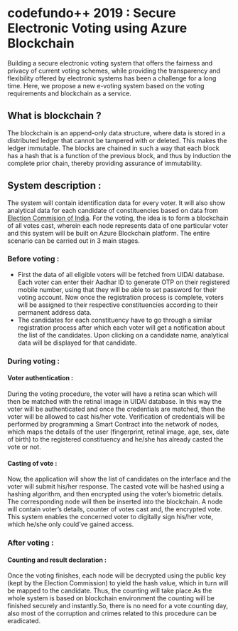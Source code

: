 # codefundo++ 2019 : Secure Electronic Voting using Azure Blockchain
Building a secure electronic voting system that offers the fairness and privacy of current voting schemes, while providing the transparency and flexibility offered by electronic systems has been a challenge for a long time. Here, we propose a new e-voting system based on the voting requirements and blockchain as a service.

## What is blockchain ?
The blockchain is an append-only data structure, where data is stored in a distributed ledger that cannot be tampered with or deleted. This makes the ledger immutable. The blocks are chained in such a way that each block has a hash that is a function of the previous block, and thus by induction the complete prior chain, thereby providing assurance of immutability.

## System description :
The system will contain identification data for every voter. It will also show analytical data for each candidate of constituencies based on data from [Election Commision of India](https://eci.gov.in/candidate-political-parties/link-to-candidate-affidavits). For the voting,  the idea is to form a blockchain of all votes cast, wherein each node represents data of one particular voter and this system will be built on Azure Blockchain platform. The entire scenario can be carried out in 3 main stages.

### Before voting :
- First the data of all eligible voters will be fetched from UIDAI database. Each voter can enter their Aadhar ID to generate OTP on their registered mobile number, using that they will be able to set password for their voting account. Now once the registration process is complete, voters will be assigned to their respective constituencies according to their permanent address data. 
- The candidates for each constituency have to go through a similar registration process after which each voter will get a notification about the list of the candidates. Upon clicking on a candidate name, analytical data will be displayed for that candidate. 

### During voting :
#### Voter authentication :
During the voting procedure, the voter will have a retina scan which will then be matched with the retinal image in UIDAI database. In this way the voter will be authenticated and once the credentials are matched, then the voter will be allowed to cast his/her vote. Verification of credentials will be performed by programming a Smart Contract into the network of nodes, which maps the details of the user (fingerprint, retinal image, age, sex, date of birth) to the registered constituency and he/she has already casted the vote or not.
#### Casting of vote :
Now, the application will show the list of candidates on the interface and the voter will submit his/her response. The casted vote will be hashed using a hashing algorithm, and then encrypted using the voter’s biometric details. The corresponding node will then be inserted into the blockchain. A node will contain voter’s details, counter of votes cast and, the encrypted vote. This system enables the concerned voter to digitally sign his/her vote, which he/she only could’ve gained access.
### After voting :
#### Counting and result declaration :
Once the voting finishes, each node will be decrypted using the public key (kept by the Election Commission) to yield the hash value, which in turn will be mapped to the candidate. Thus, the counting will take place.As the whole system is based on blockchain environment the counting will be finished securely and instantly.So, there is no need for a vote counting day, also most of the corruption and crimes related to this procedure can be eradicated.
